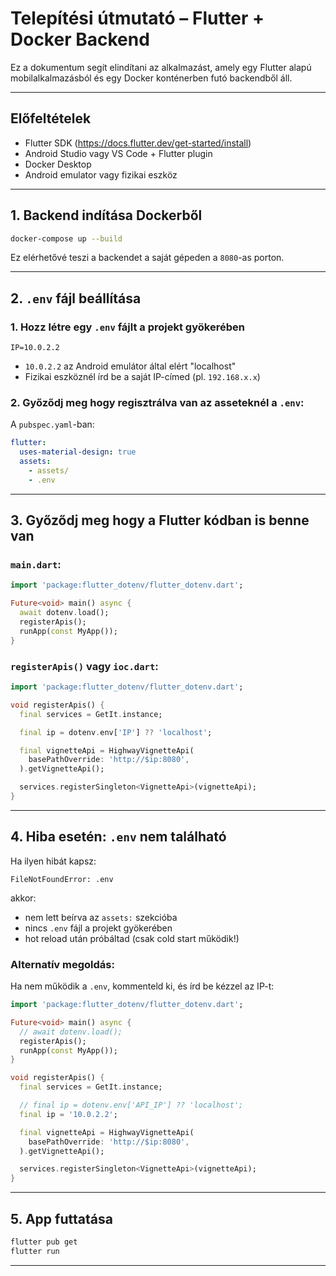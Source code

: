 # Telepítési útmutató – Flutter + Docker Backend

Ez a dokumentum segít elindítani az alkalmazást, amely egy Flutter alapú mobilalkalmazásból és egy Docker konténerben futó backendből áll.

---

## Előfeltételek

- Flutter SDK (https://docs.flutter.dev/get-started/install)
- Android Studio vagy VS Code + Flutter plugin
- Docker Desktop
- Android emulator vagy fizikai eszköz

---

## 1. Backend indítása Dockerből

```bash
docker-compose up --build
```

Ez elérhetővé teszi a backendet a saját gépeden a `8080`-as porton.

---

## 2. `.env` fájl beállítása

### 1. Hozz létre egy `.env` fájlt a projekt gyökerében

```env
IP=10.0.2.2
```

- `10.0.2.2` az Android emulátor által elért "localhost"
- Fizikai eszköznél írd be a saját IP-címed (pl. `192.168.x.x`)

### 2. Győződj meg hogy regisztrálva van az asseteknél a `.env`:

A `pubspec.yaml`-ban:

```yaml
flutter:
  uses-material-design: true
  assets:
    - assets/
    - .env
```

---

## 3. Győződj meg hogy a Flutter kódban is benne van

### `main.dart`:

```dart
import 'package:flutter_dotenv/flutter_dotenv.dart';

Future<void> main() async {
  await dotenv.load();
  registerApis();
  runApp(const MyApp());
}
```

### `registerApis()` vagy `ioc.dart`:

```dart
import 'package:flutter_dotenv/flutter_dotenv.dart';

void registerApis() {
  final services = GetIt.instance;

  final ip = dotenv.env['IP'] ?? 'localhost';

  final vignetteApi = HighwayVignetteApi(
    basePathOverride: 'http://$ip:8080',
  ).getVignetteApi();

  services.registerSingleton<VignetteApi>(vignetteApi);
}
```

---

## 4. Hiba esetén: `.env` nem található

Ha ilyen hibát kapsz:

```
FileNotFoundError: .env
```

akkor:

- nem lett beírva az `assets:` szekcióba
- nincs `.env` fájl a projekt gyökerében
- hot reload után próbáltad (csak cold start működik!)

### Alternatív megoldás:

Ha nem működik a `.env`, kommenteld ki, és írd be kézzel az IP-t:

```dart
import 'package:flutter_dotenv/flutter_dotenv.dart';

Future<void> main() async {
  // await dotenv.load();
  registerApis();
  runApp(const MyApp());
}

void registerApis() {
  final services = GetIt.instance;

  // final ip = dotenv.env['API_IP'] ?? 'localhost';
  final ip = '10.0.2.2';

  final vignetteApi = HighwayVignetteApi(
    basePathOverride: 'http://$ip:8080',
  ).getVignetteApi();

  services.registerSingleton<VignetteApi>(vignetteApi);
}
```

---

## 5. App futtatása

```bash
flutter pub get
flutter run
```

---
